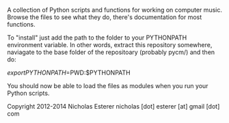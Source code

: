 A collection of Python scripts and functions for working on computer music.
Browse the files to see what they do, there's documentation for most functions.

To "install" just add the path to the folder to your PYTHONPATH environment
variable. In other words, extract this repository somewhere, naviagate to the
base folder of the repositoary (probably pycm/) and then do:

$export PYTHONPATH=$PWD:$PYTHONPATH

You should now be able to load the files as modules when you run your Python
scripts.

Copyright 2012-2014 Nicholas Esterer
nicholas [dot] esterer [at] gmail [dot] com
